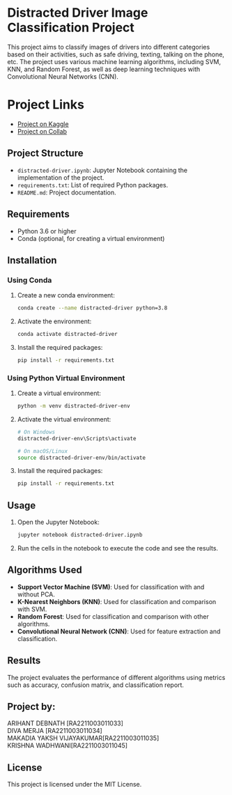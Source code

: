 # Distracted Driver Image Classification Project

This project aims to classify images of drivers into different categories based on their activities, such as safe driving, texting, talking on the phone, etc. The project uses various machine learning algorithms, including SVM, KNN, and Random Forest, as well as deep learning techniques with Convolutional Neural Networks (CNN).

# Project Links
- [Project on Kaggle](https://www.kaggle.com/code/arihantdebnath/distracted-driver?scriptVersionId=206176672)
- [Project on Collab](https://colab.research.google.com/drive/1tifgr94NkAfzIR9G3cl32NKJ98T15rsS?usp=sharing)

## Project Structure

- `distracted-driver.ipynb`: Jupyter Notebook containing the implementation of the project.
- `requirements.txt`: List of required Python packages.
- `README.md`: Project documentation.

## Requirements

- Python 3.6 or higher
- Conda (optional, for creating a virtual environment)

## Installation

### Using Conda

1. Create a new conda environment:
    ```bash
    conda create --name distracted-driver python=3.8
    ```

2. Activate the environment:
    ```bash
    conda activate distracted-driver
    ```

3. Install the required packages:
    ```bash
    pip install -r requirements.txt
    ```

### Using Python Virtual Environment

1. Create a virtual environment:
    ```bash
    python -m venv distracted-driver-env
    ```

2. Activate the virtual environment:
    ```bash
    # On Windows
    distracted-driver-env\Scripts\activate

    # On macOS/Linux
    source distracted-driver-env/bin/activate
    ```

3. Install the required packages:
    ```bash
    pip install -r requirements.txt
    ```

## Usage

1. Open the Jupyter Notebook:
    ```bash
    jupyter notebook distracted-driver.ipynb
    ```

2. Run the cells in the notebook to execute the code and see the results.

## Algorithms Used

- **Support Vector Machine (SVM)**: Used for classification with and without PCA.
- **K-Nearest Neighbors (KNN)**: Used for classification and comparison with SVM.
- **Random Forest**: Used for classification and comparison with other algorithms.
- **Convolutional Neural Network (CNN)**: Used for feature extraction and classification.

## Results

The project evaluates the performance of different algorithms using metrics such as accuracy, confusion matrix, and classification report.

## Project by:
ARIHANT DEBNATH [RA2211003011033] <br>
DIVA MERJA [RA2211003011034] <br>
MAKADIA YAKSH VIJAYAKUMAR[RA2211003011035] <br>
KRISHNA WADHWANI[RA2211003011045] <br>

## License

This project is licensed under the MIT License.
